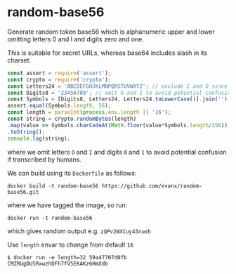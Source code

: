 # random-base56

Generate random token base56 which is alphanumeric upper and lower omitting letters 0 and I and digits zero and one.

This is suitable for secret URLs, whereas base64 includes slash in its charset.

```javascript
const assert = require('assert');
const crypto = require('crypto');
const Letters24 = 'ABCDEFGHJKLMNPQRSTUVWXYZ'; // exclude I and O since too similar to 0 and 1
const Digits8 = '23456789'; // omit 0 and 1 to avoid potential confusion with O and I (and perhaps L)
const Symbols = [Digits8, Letters24, Letters24.toLowerCase()].join('');
assert.equal(Symbols.length, 56);
const length = parseInt(process.env.length || '16');
const string = crypto.randomBytes(length)
.map(value => Symbols.charCodeAt(Math.floor(value*Symbols.length/256)))
.toString();
console.log(string);
```
where we omit letters `O` and `I` and digits `0` and `1` to avoid potential confusion if transcribed by humans.

We can build using its `Dockerfile` as follows:
```
docker build -t random-base56 https://github.com/evanx/random-base56.git
```
where we have tagged the image, so run:
```
docker run -t random-base56 
```
which gives random output e.g. `zQPv2WXCuy43nueh`

Use `length` envar to change from default `16`
```
$ docker run -e length=32 59a47707d0fb
CMZRUgDU5RxwzhDFh7fV5EKAKz6HmXdb
```


